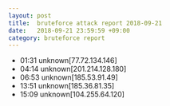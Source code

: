 ```yaml
---
layout: post
title:  bruteforce attack report 2018-09-21
date:   2018-09-21 23:59:59 +09:00
category: bruteforce report
---
```


* 01:31 unknown[77.72.134.146]
* 04:14 unknown[201.214.128.180]
* 06:53 unknown[185.53.91.49]
* 13:51 unknown[185.36.81.35]
* 15:09 unknown[104.255.64.120]
